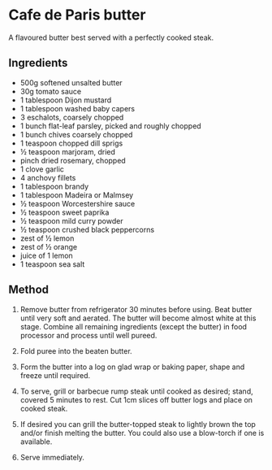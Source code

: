 # Cafe de Paris butter
A flavoured butter best served with a perfectly cooked steak.

## Ingredients
- 500g softened unsalted butter
- 30g tomato sauce
- 1 tablespoon Dijon mustard
- 1 tablespoon washed baby capers
- 3 eschalots, coarsely chopped
- 1 bunch flat-leaf parsley, picked and roughly chopped
- 1 bunch chives coarsely chopped
- 1 teaspoon chopped dill sprigs
- ½ teaspoon marjoram, dried
- pinch dried rosemary, chopped
- 1 clove garlic
- 4 anchovy fillets
- 1 tablespoon brandy
- 1 tablespoon Madeira or Malmsey
- ½ teaspoon Worcestershire sauce
- ½ teaspoon sweet paprika
- ½ teaspoon mild curry powder
- ½ teaspoon crushed black peppercorns
- zest of ½ lemon
- zest of ½ orange
- juice of 1 lemon
- 1 teaspoon sea salt

## Method

1. Remove butter from refrigerator 30 minutes before using. Beat butter until very soft and aerated. The butter will become almost white at this stage. Combine all remaining ingredients (except the butter) in food processor and process until well pureed.

2. Fold puree into the beaten butter.

3. Form the butter into a log on glad wrap or baking paper, shape and freeze until required.

4. To serve, grill or barbecue rump steak until cooked as desired; stand, covered 5 minutes to rest. Cut 1cm slices off butter logs and place on cooked steak.

5. If desired you can grill the butter-topped steak to lightly brown the top and/or finish melting the butter. You could also use a blow-torch if one is available.

6. Serve immediately.
